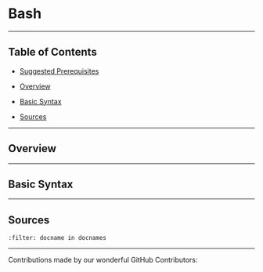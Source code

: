 # Bash

---

## Table of Contents

- [Suggested Prerequisites](#Suggested-Prerequisites)

- [Overview](#Overview)

- [Basic Syntax](#Basic-Syntax)

- [Sources](#Sources)

---

## Overview

---

## Basic Syntax

---

## Sources

```{bibliography} references.bib
:filter: docname in docnames
```

---

Contributions made by our wonderful GitHub Contributors: 